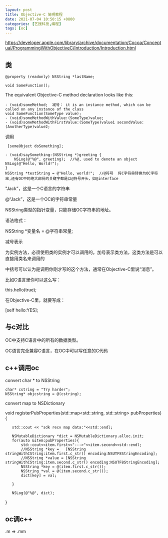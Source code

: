 ```yaml
---
layout: post
title: Objective-C 简明教程
date: 2021-07-04 10:50:15 +0800
categories: [艺搜科技,编程]
tags: [oc]
---
```


https://developer.apple.com/library/archive/documentation/Cocoa/Conceptual/ProgrammingWithObjectiveC/Introduction/Introduction.html

## 类

```
@property (readonly) NSString *lastName;
```



```
void SomeFunction();
```

The equivalent Objective-C method declaration looks like this:

```
- (void)someMethod;  减号： it is an instance method, which can be called on any instance of the class
void SomeFunction(SomeType value);
- (void)someMethodWithValue:(SomeType)value;
- (void)someMethodWithFirstValue:(SomeType)value1 secondValue:(AnotherType)value2;
```

调用

```
 [someObject doSomething];
```



```
- (void)saySomething:(NSString *)greeting {
    NSLog(@"%@", greeting);  //%@, used to denote an object    NSLog(@"Hello, World!");
}
NSString *testString = @"Hello, world!";  //@符号  将C字符串转换为OC字符串,还有OC中的绝大部份的关键字都是以@符号开头，如@interface
```


"Jack”，这是一个C语言的字符串

@“Jack”，这是一个OC的字符串常量

NSString类型的指针变量，只能存储OC字符串的地址。

语法格式：

NSString *变量名 = @字符串常量;





减号表示

为实例方法，必须使用类的实例才可以调用的。加号表示类方法，这类方法是可以直接用类名来调用的



中括号可以认为是调用你刚才写的这个方法，通常在Objective-C里说“消息”。

比如C语言里你可以这么写：

this.hello(true);

在Objective-C里，就要写成：

[self hello:YES];

## 与c对比

OC中支持C语言中的所有的数据类型。

OC语言完全兼容C语言，在OC中可以写任意的C代码

## c++调用oc

convert char * to NSString

```
char* cstring = "Try harder";
NSString* objcstring = @(cstring);
```

convert map to NSDictionary


void registerPubProperties(std::map<std::string, std::string> pubProperties){

```
   std::cout << "sdk recv map data:"<<std::endl;
   
   NSMutableDictionary *dict = NSMutableDictionary.alloc.init;
   for(auto &item:pubProperties){
       std::cout<<item.first<<"--->"<<item.second<<std::endl;
       //NSString *key =   [NSString stringWithCString:item.first.c_str() encoding:NSUTF8StringEncoding];
       //NSString *value = [NSString stringWithCString:item.second.c_str() encoding:NSUTF8StringEncoding];
       NSString *key = @(item.first.c_str());
       NSString *val = @(item.second.c_str());
       dict[key] = val;
       
   }
   
   NSLog(@"%@", dict);
```

}

## oc调c++

.m => .mm
